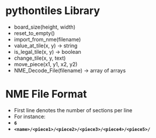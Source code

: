 # pythontiles Library
- board_size(height, width)
- reset_to_empty()
- import_from_nme(filename)
- value_at_tile(x, y) -> string
- is_legal_tile(x, y) -> boolean
- change_tile(x, y, text)
- move_piece(x1, y1, x2, y2)
- NME_Decode_File(filename) -> array of arrays

# NME File Format
- First line denotes the number of sections per line
- For instance:
- **`6`**
- **`<name>/<piece1>/<piece2>/<piece3>/<piece4>/<piece5>/`**
